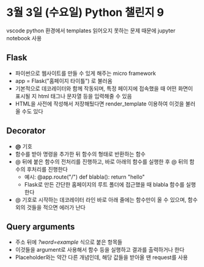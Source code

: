 # 3월 3일 (수요일) Python 챌린지 9

vscode python 환경에서 templates 읽어오지 못하는 문제 때문에 jupyter notebook 사용

## Flask

- 파이썬으로 웹사이트를 만들 수 있게 해주는 micro framework
- app = Flask("홈페이지 타이틀") 로 불러옴
- 기본적으로 데코레이터와 함께 작동되며, 특정 페이지에 접속했을 때 어떤 화면이 표시될 지 html 태그나 문자열 등을 입력해줄 수 있음
- HTML을 사전에 작성해서 저장해뒀다면 render_template 이용하여 이것을 불러올 수도 있다

## Decorator

- **@** 기호
- 함수를 받아 명령을 추가한 뒤 함수의 형태로 반환하는 함수
- @ 뒤에 붙은 함수의 전처리를 진행하고, 바로 아래의 함수를 실행한 후 @ 뒤의 함수의 후처리를 진행한다
  - 예시: @app.route("/") def blabla(): return "hello"
  - Flask로 만든 간단한 홈페이지의 루트 폴더에 접근했을 때 blabla 함수를 실행한다
- @ 기호로 시작하는 데코레이터 라인 바로 아래 줄에는 함수만이 올 수 있으며, 함수 외의 것들을 적으면 에러가 난다

## Query arguments

- 주소 뒤에 _?word=example_ 식으로 붙은 항목들
- 이것들을 argument로 사용해서 함수 등을 실행하고 결과를 출력하거나 한다
- Placeholder와는 약간 다른 개념인데, 해당 값들을 받아올 땐 request를 사용

